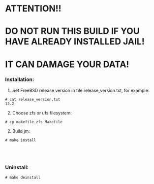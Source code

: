 # ATTENTION!!

# DO NOT RUN THIS BUILD IF YOU HAVE ALREADY INSTALLED JAIL!
# IT CAN DAMAGE YOUR DATA!


### Installation:
1. Set FreeBSD release version in file release_version.txt, for example:
```
# cat release_version.txt
12.2
```
2. Choose zfs or ufs filesystem:
```
# cp makefile_zfs Makefile
```
2. Build jm:
```
# make install
```

<br/><br/>

### Uninstall:
```
# make deinstall
```
